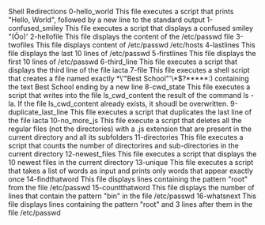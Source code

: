 Shell Redirections
0-hello_world
This file executes a script that prints "Hello, World", followed by a new line to the standard output
1-confused_smiley
This file executes a script that displays a confused smiley "(Ôo)'
2-hellofile
This file displays the content of the /etc/passwd file
3-twofiles
This file displays content of /etc/passwd /etc/hosts
4-lastlines
This file displays the last 10 lines of /etc/passwd
5-firstlines
This file displays the first 10 lines of /etc/passwd
6-third_line
This file executes a script that displays the third line of the file iacta
7-file
This file executes a shell script that creates a file named exactly \*\\'"Best School"\'\\*$\?\*\*\*\*\*:) containing the text Best School ending by a new line
8-cwd_state
This file executes a script that writes into the file ls_cwd_content the result of the command ls -la. If the file ls_cwd_content already exists, it shoudl be overwritten.
9-duplicate_last_line
This file executes a script that duplicates the last line of the file iacta
10-no_more_js
This file execute a script that deletes all the regular files (not the directories) with a .js extension that are present in the current directory and all its subfolders
11-directories
This file executes a script that counts the number of directorires and sub-directories in the current directory
12-newest_files
This file executes a script that displays the 10 newest files in the current directory
13-unique
This file executes a script that takes a list of words as input and prints only words that appear exactly once
14-findthatword
This file displays lines containing the pattern "root" from the file /etc/passwd
15-countthatword
This file displays the number of lines that contain the pattern "bin" in the file /etc/passwd
16-whatsnext
This file displays lines containing the pattern "root" and 3 lines after them in the file /etc/passwd
